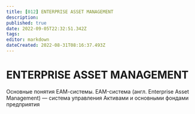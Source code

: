 ```yaml
---
title: [012] ENTERPRISE ASSET MANAGEMENT
description: 
published: true
date: 2022-09-05T22:32:51.342Z
tags: 
editor: markdown
dateCreated: 2022-08-31T08:16:37.493Z
---
```


# ENTERPRISE ASSET MANAGEMENT

Основные понятия ЕАМ-системы. EAM-система (англ. Enterprise Asset Management) — система управления Активами и основными фондами предприятия
